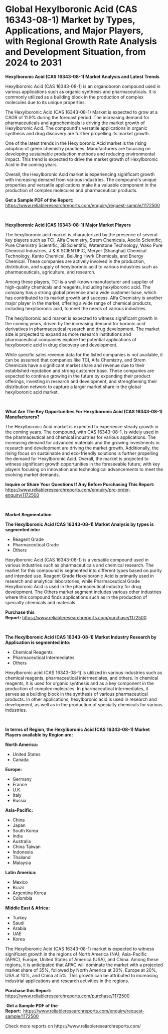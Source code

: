 <p><h1>Global Hexylboronic Acid (CAS 16343-08-1) Market by Types, Applications, and Major Players, with Regional Growth Rate Analysis and Development Situation, from 2024 to 2031</h1></p><p><strong>Hexylboronic Acid (CAS 16343-08-1) Market Analysis and Latest Trends</strong></p>
<p><p>Hexylboronic Acid (CAS 16343-08-1) is an organoboron compound used in various applications such as organic synthesis and pharmaceuticals. It is commonly utilized as a building block in the production of complex molecules due to its unique properties.</p><p>The Hexylboronic Acid (CAS 16343-08-1) Market is expected to grow at a CAGR of 11.9% during the forecast period. The increasing demand for pharmaceuticals and agrochemicals is driving the market growth of Hexylboronic Acid. The compound's versatile applications in organic synthesis and drug discovery are further propelling its market growth.</p><p>One of the latest trends in the Hexylboronic Acid market is the rising adoption of green chemistry practices. Manufacturers are focusing on developing sustainable production methods and reducing environmental impact. This trend is expected to drive the market growth of Hexylboronic Acid in the coming years.</p><p>Overall, the Hexylboronic Acid market is experiencing significant growth with increasing demand from various industries. The compound's unique properties and versatile applications make it a valuable component in the production of complex molecules and pharmaceutical products.</p></p>
<p><strong>Get a Sample PDF of the Report:&nbsp;</strong> <a href="https://www.reliableresearchreports.com/enquiry/request-sample/1172500">https://www.reliableresearchreports.com/enquiry/request-sample/1172500</a></p>
<p>&nbsp;</p>
<p><strong>Hexylboronic Acid (CAS 16343-08-1) Major Market Players</strong></p>
<p><p>The hexylboronic acid market is characterized by the presence of several key players such as TCI, Alfa Chemistry, Strem Chemicals, Apollo Scientific, Pure Chemistry Scientific, 3B Scientific, Waterstone Technology, Wako Pure Chemical Industries, J & K SCIENTIFIC, Meryer (Shanghai) Chemical Technology, Kanto Chemical, BeiJing Hwrk Chemicals, and Energy Chemical. These companies are actively involved in the production, distribution, and supply of hexylboronic acid to various industries such as pharmaceuticals, agriculture, and research.</p><p>Among these players, TCI is a well-known manufacturer and supplier of high-quality chemicals and reagents, including hexylboronic acid. The company has a strong global presence and a wide customer base, which has contributed to its market growth and success. Alfa Chemistry is another major player in the market, offering a wide range of chemical products, including hexylboronic acid, to meet the needs of various industries.</p><p>The hexylboronic acid market is expected to witness significant growth in the coming years, driven by the increasing demand for boronic acid derivatives in pharmaceutical research and drug development. The market size is projected to expand as more research institutions and pharmaceutical companies explore the potential applications of hexylboronic acid in drug discovery and development.</p><p>While specific sales revenue data for the listed companies is not available, it can be assumed that companies like TCI, Alfa Chemistry, and Strem Chemicals have a significant market share and revenue due to their established reputation and strong customer base. These companies are expected to continue growing in the future by expanding their product offerings, investing in research and development, and strengthening their distribution network to capture a larger market share in the global hexylboronic acid market.</p></p>
<p>&nbsp;</p>
<p><strong>What Are The Key Opportunities For Hexylboronic Acid (CAS 16343-08-1) Manufacturers?</strong></p>
<p><p>The Hexylboronic Acid market is expected to experience steady growth in the coming years. The compound, with CAS 16343-08-1, is widely used in the pharmaceutical and chemical industries for various applications. The increasing demand for advanced materials and the growing investments in research and development are driving the market growth. Additionally, the rising focus on sustainable and eco-friendly solutions is further propelling the demand for Hexylboronic Acid. Overall, the market is projected to witness significant growth opportunities in the foreseeable future, with key players focusing on innovation and technological advancements to meet the evolving market demands.</p></p>
<p><strong>Inquire or Share Your Questions If Any Before Purchasing This Report:</strong> <a href="https://www.reliableresearchreports.com/enquiry/pre-order-enquiry/1172500">https://www.reliableresearchreports.com/enquiry/pre-order-enquiry/1172500</a></p>
<p>&nbsp;</p>
<p><strong>Market Segmentation</strong></p>
<p><strong>The Hexylboronic Acid (CAS 16343-08-1) Market Analysis by types is segmented into:</strong></p>
<p><ul><li>Reagent Grade</li><li>Pharmaceutical Grade</li><li>Others</li></ul></p>
<p><p>Hexylboronic Acid (CAS 16343-08-1) is a versatile compound used in various industries such as pharmaceuticals and chemical research. The market for this compound is segmented into different types based on purity and intended use. Reagent Grade Hexylboronic Acid is primarily used in research and analytical laboratories, while Pharmaceutical Grade Hexylboronic Acid is used in the pharmaceutical industry for drug development. The Others market segment includes various other industries where this compound finds applications such as in the production of specialty chemicals and materials.</p></p>
<p><strong>Purchase this Report:&nbsp;</strong><a href="https://www.reliableresearchreports.com/purchase/1172500">https://www.reliableresearchreports.com/purchase/1172500</a></p>
<p>&nbsp;</p>
<p><strong>The Hexylboronic Acid (CAS 16343-08-1) Market Industry Research by Application is segmented into:</strong></p>
<p><ul><li>Chemical Reagents</li><li>Pharmaceutical Intermediates</li><li>Others</li></ul></p>
<p><p>Hexylboronic acid (CAS 16343-08-1) is utilized in various industries such as chemical reagents, pharmaceutical intermediates, and others. In chemical reagents, it is used for organic synthesis and as a key component in the production of complex molecules. In pharmaceutical intermediates, it serves as a building block in the synthesis of various pharmaceutical products. In other applications, hexylboronic acid is used in research and development, as well as in the production of specialty chemicals for various industries.</p></p>
<p>&nbsp;</p>
<p><strong>In terms of Region, the Hexylboronic Acid (CAS 16343-08-1) Market Players available by Region are:</strong></p>
<p>
    <p> <strong> North America: </strong>
        <ul>
            <li>United States</li>
            <li>Canada</li>
        </ul>
        </p> 
    <p> <strong> Europe: </strong>
        <ul>
            <li>Germany</li>
            <li>France</li>
            <li>U.K.</li>
            <li>Italy</li>
            <li>Russia</li>
        </ul>
        </p> 
    <p> <strong> Asia-Pacific: </strong>
        <ul>
            <li>China</li>
            <li>Japan</li>
            <li>South Korea</li>
            <li>India</li>
            <li>Australia</li>
            <li>China Taiwan</li>
            <li>Indonesia</li>
            <li>Thailand</li>
            <li>Malaysia</li>
        </ul>
        </p> 
    <p> <strong> Latin America: </strong>
        <ul>
            <li>Mexico</li>
            <li>Brazil</li>
            <li>Argentina Korea</li>
            <li>Colombia</li>
        </ul>
        </p> 
    <p> <strong> Middle East & Africa: </strong>
        <ul>
            <li>Turkey</li>
            <li>Saudi</li>
            <li>Arabia</li>
            <li>UAE</li>
            <li>Korea</li>
        </ul>
    </p>
    </p>
<p><p>The Hexylboronic Acid (CAS 16343-08-1) market is expected to witness significant growth in the regions of North America (NA), Asia-Pacific (APAC), Europe, United States of America (USA), and China. Among these regions, it is anticipated that APAC will dominate the market with a projected market share of 35%, followed by North America at 30%, Europe at 20%, USA at 10%, and China at 5%. This growth can be attributed to increasing industrial applications and research activities in the regions.</p></p>
<p><strong>Purchase this Report: </strong><a href="https://www.reliableresearchreports.com/purchase/1172500">https://www.reliableresearchreports.com/purchase/1172500</a></p>
<p>&nbsp;<strong>Get a Sample PDF of the Report:&nbsp;&nbsp;</strong><a href="https://www.reliableresearchreports.com/enquiry/request-sample/1172500">https://www.reliableresearchreports.com/enquiry/request-sample/1172500</a></p>
<p><strong></strong></p>
<p>Check more reports on https://www.reliableresearchreports.com/</p>